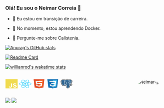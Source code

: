 ### Olá! Eu sou o Neimar Correia 👋


- 🔭 Eu estou em transição de carreira.
- 🌱 No momento, estou aprendendo Docker.

- 💬 Pergunte-me sobre Calistenia.

[![Anurag's GitHub stats](https://github-readme-stats.vercel.app/api?username=neimar&show_icons=true&theme=radical)](https://github.com/anuraghazra/github-readme-stats)

[![Readme Card](https://github-readme-stats.vercel.app/api/pin/?username=anuraghazra&repo=github-readme-stats)](https://github.com/neimarc/github-readme-stats)


[![willianrod's wakatime stats](https://github-readme-stats.vercel.app/api/wakatime?username=willianrod)](https://github.com/neimarc/github-readme-stats)


<div style="display: inline_block"><br>
  <img align="center" alt="Neimar-Js" height="30" width="40" src="https://raw.githubusercontent.com/devicons/devicon/master/icons/javascript/javascript-plain.svg">
  <img align="center" alt="Neimar-React" height="30" width="40" src="https://raw.githubusercontent.com/devicons/devicon/master/icons/react/react-original.svg">
  <img align="center" alt="Neimar-HTML" height="30" width="40" src="https://raw.githubusercontent.com/devicons/devicon/master/icons/html5/html5-original.svg">
  <img align="center" alt="Neimar-CSS" height="30" width="40" src="https://raw.githubusercontent.com/devicons/devicon/master/icons/css3/css3-original.svg">
  <img align="center" alt="Neimar-Ts" height="30" width="40" src="https://raw.githubusercontent.com/devicons/devicon/master/icons/postgresql/postgresql-original.svg">
  
  <img align="right" alt="Neimar-pic" height="150" style="border-radius:50px;" src="https://pps.whatsapp.net/v/t61.24694-24/107374098_304143830971050_8438199148334061929_n.jpg?ccb=11-4&oh=01_AdQ_cYmQ86NexoGmlRAD0hIdc_u0k6kXq2LbFCg4PxiTSA&oe=63D31164">
</div>

##

<div>
<a href = "mailto:neimardeveloper@gmail.com"><img src="https://img.shields.io/badge/-Gmail-%23333?style=for-the-badge&logo=gmail&logoColor=white" target="_blank"></a>
  <a href="https://www.linkedin.com/in/neimarc/" target="_blank"><img src="https://img.shields.io/badge/-LinkedIn-%230077B5?style=for-the-badge&logo=linkedin&logoColor=white" target="_blank"></a> 

</div>





